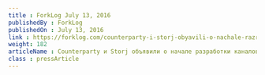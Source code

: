 ```yaml
---
title : ForkLog July 13, 2016
publishedBy : ForkLog
publishedOn : July 13, 2016
link : https://forklog.com/counterparty-i-storj-obyavili-o-nachale-razrabotki-kanalov-momentalnyh-mikroplatezhej/
weight: 182
articleName : Counterparty и Storj объявили о начале разработки каналов моментальных микроплатежей
class : pressArticle
---
```

